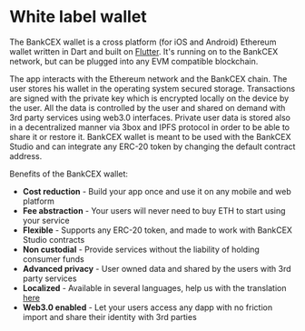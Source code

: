 # White label wallet

The BankCEX wallet is a cross platform \(for iOS and Android\) Ethereum wallet written in Dart and built on [Flutter](http://https//flutter.dev/). It's running on to the BankCEX network, but can be plugged into any EVM compatible blockchain.

The app interacts with the Ethereum network and the BankCEX chain. The user stores his wallet in the operating system secured storage. Transactions are signed with the private key which is encrypted locally on the device by the user. All the data is controlled by the user and shared on demand with 3rd party services using web3.0 interfaces. Private user data is stored also in a decentralized manner via 3box and IPFS protocol in order to be able to share it or restore it. BankCEX wallet is meant to be used with the BankCEX Studio and can integrate any ERC-20 token by changing the default contract address.

Benefits of the BankCEX wallet:

* **Cost reduction** - Build your app once and use it on any  mobile and web platform
* **Fee abstraction** - Your users will never need to buy ETH to start using your service
* **Flexible** - Supports any ERC-20 token, and made to work with BankCEX Studio contracts 
* **Non custodial** - Provide services without the liability of holding consumer funds
* **Advanced privacy**  -  User owned data and shared by the users with 3rd party services
* **Localized** - Available in several languages, help us with the translation [here](https://lokalise.co/public/783082135d36f14996c804.53212944/)
* **Web3.0 enabled** - Let your users access any dapp with no friction import and share their identity with 3rd parties

